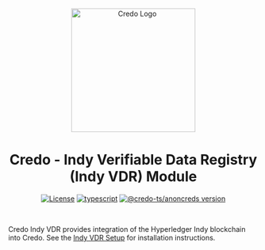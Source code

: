 <p align="center">
  <br />
  <img
    alt="Credo Logo"
    src="https://github.com/openwallet-foundation/credo-ts/blob/c7886cb8377ceb8ee4efe8d264211e561a75072d/images/credo-logo.png"
    height="250px"
  />
</p>
<h1 align="center"><b>Credo - Indy Verifiable Data Registry (Indy VDR) Module</b></h1>
<p align="center">
  <a
    href="https://raw.githubusercontent.com/openwallet-foundation/credo-ts/main/LICENSE"
    ><img
      alt="License"
      src="https://img.shields.io/badge/License-Apache%202.0-blue.svg"
  /></a>
  <a href="https://www.typescriptlang.org/"
    ><img
      alt="typescript"
      src="https://img.shields.io/badge/%3C%2F%3E-TypeScript-%230074c1.svg"
  /></a>
    <a href="https://www.npmjs.com/package/@credo-ts/indy-vdr"
    ><img
      alt="@credo-ts/anoncreds version"
      src="https://img.shields.io/npm/v/@credo-ts/indy-vdr"
  /></a>

</p>
<br />

Credo Indy VDR provides integration of the Hyperledger Indy blockchain into Credo. See the [Indy VDR Setup](https://credo.js.org/guides/getting-started/set-up/indy-vdr) for installation instructions.
